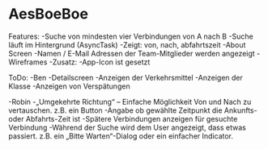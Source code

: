 # AesBoeBoe

Features:
 -Suche von mindesten vier Verbindungen von A nach B
 -Suche läuft im Hintergrund (AsyncTask)
 -Zeigt: von, nach, abfahrtszeit
 -About Screen
 -Namen / E-Mail Adressen der Team-Mitglieder werden angezeigt
 -Wireframes
 -Zusatz:
  -App-Icon ist gesetzt

ToDo:
 -Ben
  -Detailscreen
   -Anzeigen der Verkehrsmittel
   -Anzeigen der Klasse
   -Anzeigen von Verspätungen
  
  
 -Robin
  -„Umgekehrte Richtung“ – Einfache Möglichkeit Von und Nach zu vertauschen. z.B. ein Button
  -Angabe ob gewählte Zeitpunkt die Ankunfts- oder Abfahrts-Zeit ist
  -Spätere Verbindungen anzeigen für gesuchte Verbindung
  -Während der Suche wird dem User angezeigt, dass etwas passiert. z.B. ein „Bitte Warten“-Dialog oder ein einfacher Indicator.
  

